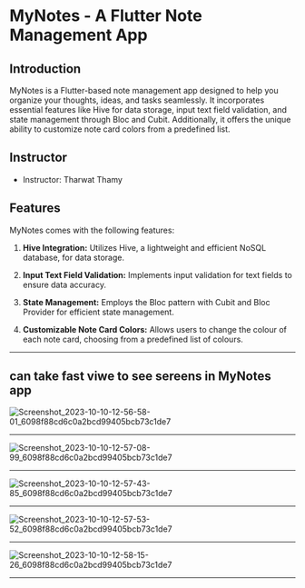 # MyNotes - A Flutter Note Management App
## Introduction

MyNotes is a Flutter-based note management app designed to help you organize your thoughts, ideas, and tasks seamlessly. It incorporates essential features like Hive for data storage, input text field validation, and state management through Bloc and Cubit. Additionally, it offers the unique ability to customize note card colors from a predefined list.

## Instructor

- Instructor: Tharwat Thamy

## Features

MyNotes comes with the following features:

1. **Hive Integration:** Utilizes Hive, a lightweight and efficient NoSQL database, for data storage.

2. **Input Text Field Validation:** Implements input validation for text fields to ensure data accuracy.

3. **State Management:** Employs the Bloc pattern with Cubit and Bloc Provider for efficient state management.

4. **Customizable Note Card Colors:** Allows users to change the colour of each note card, choosing from a predefined list of colours.

<hr/>

## can take fast viwe to see sereens in MyNotes app 

![Screenshot_2023-10-10-12-56-58-01_6098f88cd6c0a2bcd99405bcb73c1de7](https://github.com/engbasel/NotesApp/assets/88496239/6cddbb67-d24f-49df-a5c5-f5776301d34c)



<hr/>


![Screenshot_2023-10-10-12-57-08-99_6098f88cd6c0a2bcd99405bcb73c1de7](https://github.com/engbasel/NotesApp/assets/88496239/f1bd2e58-327d-4b98-aab1-1ae9cf338516)


<hr/>

![Screenshot_2023-10-10-12-57-43-85_6098f88cd6c0a2bcd99405bcb73c1de7](https://github.com/engbasel/NotesApp/assets/88496239/243f2994-0a38-4e10-81dd-32b03395b72f)



<hr/>

![Screenshot_2023-10-10-12-57-53-52_6098f88cd6c0a2bcd99405bcb73c1de7](https://github.com/engbasel/NotesApp/assets/88496239/d88f57c5-b6e5-4905-b862-c935182b5e9c)


<hr/>

![Screenshot_2023-10-10-12-58-15-26_6098f88cd6c0a2bcd99405bcb73c1de7](https://github.com/engbasel/NotesApp/assets/88496239/d17aafc1-a2e7-441d-846e-9bd370fa946b)

<hr/>


